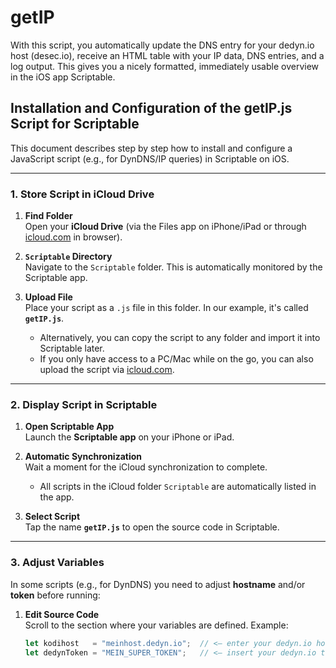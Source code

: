# getIP
With this script, you automatically update the DNS entry for your dedyn.io host (desec.io), receive an HTML table with your IP data, DNS entries, and a log output. This gives you a nicely formatted, immediately usable overview in the iOS app Scriptable.

## Installation and Configuration of the **getIP.js** Script for Scriptable

This document describes step by step how to install and configure a JavaScript script (e.g., for DynDNS/IP queries) in Scriptable on iOS.

---

### 1. Store Script in iCloud Drive

1. **Find Folder**  
   Open your **iCloud Drive** (via the Files app on iPhone/iPad or through [icloud.com](https://icloud.com) in browser).

2. **`Scriptable` Directory**  
   Navigate to the `Scriptable` folder. This is automatically monitored by the Scriptable app.

3. **Upload File**  
   Place your script as a `.js` file in this folder. In our example, it's called **`getIP.js`**.  
   - Alternatively, you can copy the script to any folder and import it into Scriptable later.  
   - If you only have access to a PC/Mac while on the go, you can also upload the script via [icloud.com](https://icloud.com).

---

### 2. Display Script in Scriptable

1. **Open Scriptable App**  
   Launch the **Scriptable app** on your iPhone or iPad.

2. **Automatic Synchronization**  
   Wait a moment for the iCloud synchronization to complete.  
   - All scripts in the iCloud folder `Scriptable` are automatically listed in the app.

3. **Select Script**  
   Tap the name **`getIP.js`** to open the source code in Scriptable.

---

### 3. Adjust Variables

In some scripts (e.g., for DynDNS) you need to adjust **hostname** and/or **token** before running:

1. **Edit Source Code**  
   Scroll to the section where your variables are defined. Example:
   ```js
   let kodihost   = "meinhost.dedyn.io";  // <– enter your dedyn.io hostname here
   let dedynToken = "MEIN_SUPER_TOKEN";   // <– insert your dedyn.io token here
